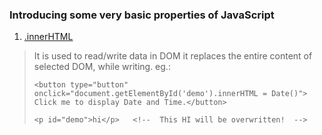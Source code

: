 ### Introducing some very basic properties of JavaScript

1. <u>.innerHTML</u>
> It is used to read/write data in DOM
> it replaces the entire content of selected DOM, while writing.
> eg.:
>```
> <button type="button"
> onclick="document.getElementById('demo').innerHTML = Date()">
> Click me to display Date and Time.</button>
>
> <p id="demo">hi</p>   <!--  This HI will be overwritten!  -->
>
>```
